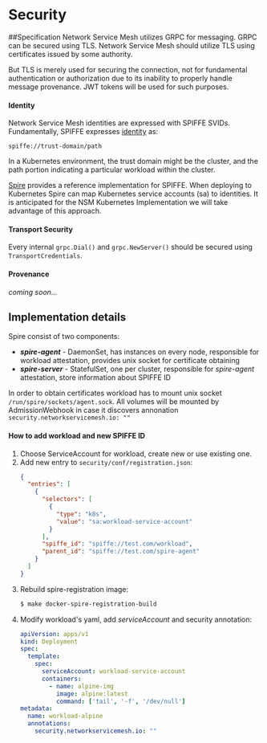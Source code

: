 Security
============================

##Specification
Network Service Mesh utilizes GRPC for messaging. GRPC can be secured using TLS. Network Service Mesh 
should utilize TLS using certificates issued by some authority. 

But TLS is merely used for securing the connection, not for fundamental authentication or authorization due 
to its inability to properly handle message provenance. JWT tokens will be used for such purposes.

#### Identity

Network Service Mesh identities are expressed with SPIFFE SVIDs.  
Fundamentally, SPIFFE expresses [identity](https://github.com/spiffe/spiffe/blob/master/standards/SPIFFE-ID.md) as:

`spiffe://trust-domain/path`

In a Kubernetes environment, the trust domain might be the cluster, 
and the path portion indicating a particular workload within the cluster.

[Spire](https://spiffe.io/spire/) provides a reference implementation for SPIFFE.  When deploying to Kubernetes Spire can map Kubernetes service accounts (sa) to identities. 
It is anticipated for the NSM Kubernetes Implementation we will take advantage of this approach.

#### Transport Security

Every internal `grpc.Dial()` and `grpc.NewServer()` should be secured using `TransportCredentials`. 

#### Provenance
*coming soon...*

## Implementation details
Spire consist of two components: 
* ***spire-agent*** - DaemonSet, has instances on every node, responsible for workload attestation, provides unix socket for certificate obtaining
* ***spire-server*** - StatefulSet, one per cluster, responsible for *spire-agent* attestation, store information about SPIFFE ID

In order to obtain certificates workload has to mount unix socket
`/run/spire/sockets/agent.sock`. All volumes will be mounted by AdmissionWebhook in case 
it discovers annonation `security.networkservicemesh.io: ""`

#### How to add workload and new SPIFFE ID

1. Choose ServiceAccount for workload, create new or use existing one.
2. Add new entry to `security/conf/registration.json`:
    ```json
    {
      "entries": [
        {
          "selectors": [
            {
              "type": "k8s",
              "value": "sa:workload-service-account"
            }
          ],
          "spiffe_id": "spiffe://test.com/workload",
          "parent_id": "spiffe://test.com/spire-agent"
        }
      ]
    }
    ```
3. Rebuild spire-registration image:
    ```bash
    $ make docker-spire-registration-build
    ```
4. Modify workload's yaml, add *serviceAccount* and security annotation:
    ```yaml
    apiVersion: apps/v1
    kind: Deployment
    spec:
      template:
        spec:
          serviceAccount: workload-service-account
          containers:
            - name: alpine-img
              image: alpine:latest
              command: ['tail', '-f', '/dev/null']
    metadata:
      name: workload-alpine
      annotations:
        security.networkservicemesh.io: ""
    
    ```